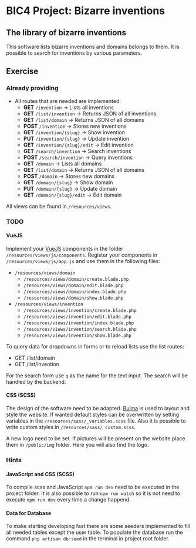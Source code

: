 # BIC4 Project: Bizarre inventions

## The library of bizarre inventions

This software lists bizarre inventions and domains belongs to them.
It is possible to search for inventions by various parameters.

## Exercise

### Already providing

 * All routes that are needed are implemented:
     * **GET** ```/invention``` &rarr; Lists all inventions
     * **GET** ```/list/invention``` &rarr; Returns JSON of all inventions
     * **GET** ```/list/domain``` &rarr; Returns JSON of all domains
     * **POST** ```/invention``` &rarr; Stores new inventions
     * **GET** ```/invention/{slug}``` &rarr; Show invention
     * **PUT** ```/invention/{slug}``` &rarr; Update invention
     * **GET** ```/invention/{slug}/edit``` &rarr; Edit invention
     * **GET** ```/search/invention``` &rarr; Search inventions
     * **POST** ```/search/invention``` &rarr; Query inventions
     * **GET** ```/domain``` &rarr; Lists all domains
     * **GET** ```/list/domain``` &rarr; Returns JSON of all domains
     * **POST** ```/domain``` &rarr; Stores new domains
     * **GET** ```/domain/{slug}``` &rarr; Show domain
     * **PUT** ```/domain/{slug}``` &rarr; Update domain
     * **GET** ```/domain/{slug}/edit``` &rarr; Edit domain

All views can be found in ```/resources/views```.

### TODO

#### VueJS

Implement your [VueJS](https://vue.js) components in the folder ```/resources/views/js/components```.
Register your components in ```/resources/views/js/app.js``` and use them in the following files:

 * ```/resources/views/domain```
     * ```/resources/views/domain/create.blade.php```
     * ```/resources/views/domain/edit.blade.php```
     * ```/resources/views/domain/index.blade.php```
     * ```/resources/views/domain/show.blade.php```
 * ```/resources/views/invention```
      * ```/resources/views/invention/create.blade.php```
      * ```/resources/views/invention/edit.blade.php```
      * ```/resources/views/invention/index.blade.php```
      * ```/resources/views/invention/search.blade.php```
      * ```/resources/views/invention/show.blade.php```
      
To query data for dropdowns in forms or to reload lists use the list routes:
 * GET /list/domain
 * GET /list/invention
 
For the search form use ```q``` as the name for the text input.
The search will be handled by the backend.

#### CSS (SCSS)

The design of the software need to be adapted.
[Bulma](https://bulma.io) is used to layout and style the website.
If wanted default styles can be overwritten by setting variables in the ```/resources/sass/_variables.scss``` file.
Also it is possible to write custom styles in ```/resources/sass/_custom.scss```.

A new logo need to be set. If pictures will be present on the website place them in ```/public/img``` folder.
Here you will also find the logo.

### Hints

#### JavaScript and CSS (SCSS)

To compile scss and JavaScript ```npm run dev``` need to be executed in the project folder.
It is also possible to run ```npm run watch``` so it is not need to execute ```npm run dev``` every time a change happend. 

#### Data for Database

To make starting developing fast there are some seeders implemented to fill all needed tables except the user table.
To populate the database run the command ```php artisan db:seed``` in the terminal in project root folder.
